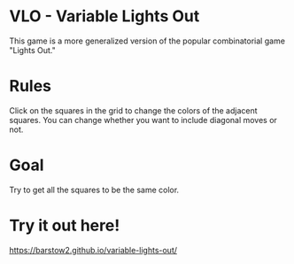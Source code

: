# VLO - Variable Lights Out

This game is a more generalized version of the popular combinatorial game "Lights Out."  

# Rules
Click on the squares in the grid to change the colors of the adjacent squares. 
You can change whether you want to include diagonal moves or not. 

# Goal
Try to get all the squares to be the same color.

# Try it out here!
https://barstow2.github.io/variable-lights-out/
